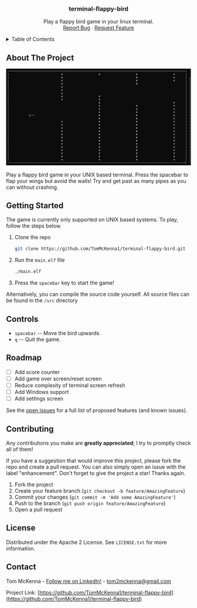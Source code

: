 <h3 align="center">terminal-flappy-bird</h3>

  <p align="center">
    Play a flappy bird game in your linux terminal.
    <br />
    <a href="https://github.com/TomMcKenna1/terminal-flappy-bird/issues">Report Bug</a>
    ·
    <a href="https://github.com/TomMcKenna1/terminal-flappy-bird/issues">Request Feature</a>
  </p>
</div>

<!-- TABLE OF CONTENTS -->
<details>
  <summary>Table of Contents</summary>
  <ol>
    <li><a href="#about-the-project">About The Project</a></li>
    <li><a href="#getting-started">Getting Started</a></li>
    <li><a href="#roadmap">Roadmap</a></li>
    <li><a href="#contributing">Contributing</a></li>
    <li><a href="#license">License</a></li>
    <li><a href="#contact">Contact</a></li>
  </ol>
</details>

<!-- ABOUT THE PROJECT -->
## About The Project

![](https://github.com/TomMcKenna1/terminal-flappy-bird/blob/main/resources/terminal_flappy_bird_demo.gif)

Play a flappy bird game in your UNIX based terminal. Press the spacebar to flap your wings but avoid the walls! Try and get past as many pipes as you can without crashing.

<!-- GETTING STARTED -->
## Getting Started

The game is currently only supported on UNIX based systems. 
To play, follow the steps below. 

1. Clone the repo
   ```sh
   git clone https://github.com/TomMcKenna1/terminal-flappy-bird.git
   ```
2. Run the `main.elf` file
   ```sh
   ./main.elf
   ```
3. Press the `spacebar` key to start the game!

Alternatively, you can compile the source code yourself. All source files can be found in the `/src` directory

<!-- GAME CONTROLS -->
## Controls

 - `spacebar` -- Move the bird upwards.
 - `q` -- Quit the game.

<!-- ROADMAP -->
## Roadmap

- [ ] Add score counter
- [ ] Add game over screen/reset screen
- [ ] Reduce complexity of terminal screen refresh
- [ ] Add Windows support
- [ ] Add settings screen

See the [open issues](https://github.com/TomMcKenna1/terminal-flappy-bird/issues) for a full list of proposed features (and known issues).

<!-- CONTRIBUTING -->
## Contributing

Any contributions you make are **greatly appreciated**; I try to promptly check all of them!

If you have a suggestion that would improve this project, please fork the repo and create a pull request. You can also simply open an issue with the label "enhancement".
Don't forget to give the project a star! Thanks again.

1. Fork the project
2. Create your feature branch (`git checkout -b feature/AmazingFeature`)
3. Commit your changes (`git commit -m 'Add some AmazingFeature'`)
4. Push to the branch (`git push origin feature/AmazingFeature`)
5. Open a pull request

<!-- LICENSE -->
## License

Distributed under the Apache 2 License. See `LICENSE.txt` for more information.

<!-- CONTACT -->
## Contact

Tom McKenna - [Follow me on LinkedIn!](https://www.linkedin.com/in/tom-m-8a70891a8/) - tom2mckenna@gmail.com

Project Link: [https://github.com/TomMcKenna1/terminal-flappy-bird](https://github.com/TomMcKenna1/terminal-flappy-bird)